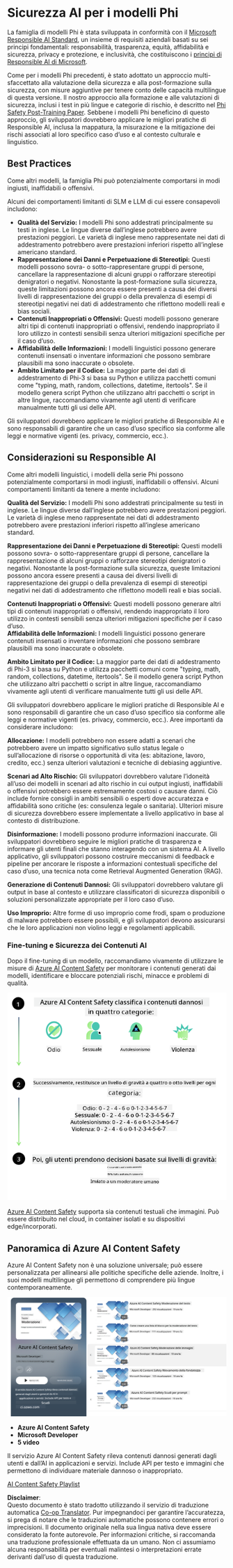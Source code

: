 <!--
CO_OP_TRANSLATOR_METADATA:
{
  "original_hash": "c8273672cc57df2be675407a1383aaf0",
  "translation_date": "2025-07-16T17:47:14+00:00",
  "source_file": "md/01.Introduction/01/01.AISafety.md",
  "language_code": "it"
}
-->
# Sicurezza AI per i modelli Phi  
La famiglia di modelli Phi è stata sviluppata in conformità con il [Microsoft Responsible AI Standard](https://query.prod.cms.rt.microsoft.com/cms/api/am/binary/RE5cmFl), un insieme di requisiti aziendali basati su sei principi fondamentali: responsabilità, trasparenza, equità, affidabilità e sicurezza, privacy e protezione, e inclusività, che costituiscono i [principi di Responsible AI di Microsoft](https://www.microsoft.com/ai/responsible-ai).

Come per i modelli Phi precedenti, è stato adottato un approccio multi-sfaccettato alla valutazione della sicurezza e alla post-formazione sulla sicurezza, con misure aggiuntive per tenere conto delle capacità multilingue di questa versione. Il nostro approccio alla formazione e alle valutazioni di sicurezza, inclusi i test in più lingue e categorie di rischio, è descritto nel [Phi Safety Post-Training Paper](https://arxiv.org/abs/2407.13833). Sebbene i modelli Phi beneficino di questo approccio, gli sviluppatori dovrebbero applicare le migliori pratiche di Responsible AI, inclusa la mappatura, la misurazione e la mitigazione dei rischi associati al loro specifico caso d’uso e al contesto culturale e linguistico.

## Best Practices

Come altri modelli, la famiglia Phi può potenzialmente comportarsi in modi ingiusti, inaffidabili o offensivi.

Alcuni dei comportamenti limitanti di SLM e LLM di cui essere consapevoli includono:

- **Qualità del Servizio:** I modelli Phi sono addestrati principalmente su testi in inglese. Le lingue diverse dall’inglese potrebbero avere prestazioni peggiori. Le varietà di inglese meno rappresentate nei dati di addestramento potrebbero avere prestazioni inferiori rispetto all’inglese americano standard.  
- **Rappresentazione dei Danni e Perpetuazione di Stereotipi:** Questi modelli possono sovra- o sotto-rappresentare gruppi di persone, cancellare la rappresentazione di alcuni gruppi o rafforzare stereotipi denigratori o negativi. Nonostante la post-formazione sulla sicurezza, queste limitazioni possono ancora essere presenti a causa dei diversi livelli di rappresentazione dei gruppi o della prevalenza di esempi di stereotipi negativi nei dati di addestramento che riflettono modelli reali e bias sociali.  
- **Contenuti Inappropriati o Offensivi:** Questi modelli possono generare altri tipi di contenuti inappropriati o offensivi, rendendo inappropriato il loro utilizzo in contesti sensibili senza ulteriori mitigazioni specifiche per il caso d’uso.  
- **Affidabilità delle Informazioni:** I modelli linguistici possono generare contenuti insensati o inventare informazioni che possono sembrare plausibili ma sono inaccurate o obsolete.  
- **Ambito Limitato per il Codice:** La maggior parte dei dati di addestramento di Phi-3 si basa su Python e utilizza pacchetti comuni come "typing, math, random, collections, datetime, itertools". Se il modello genera script Python che utilizzano altri pacchetti o script in altre lingue, raccomandiamo vivamente agli utenti di verificare manualmente tutti gli usi delle API.

Gli sviluppatori dovrebbero applicare le migliori pratiche di Responsible AI e sono responsabili di garantire che un caso d’uso specifico sia conforme alle leggi e normative vigenti (es. privacy, commercio, ecc.).

## Considerazioni su Responsible AI

Come altri modelli linguistici, i modelli della serie Phi possono potenzialmente comportarsi in modi ingiusti, inaffidabili o offensivi. Alcuni comportamenti limitanti da tenere a mente includono:

**Qualità del Servizio:** I modelli Phi sono addestrati principalmente su testi in inglese. Le lingue diverse dall’inglese potrebbero avere prestazioni peggiori. Le varietà di inglese meno rappresentate nei dati di addestramento potrebbero avere prestazioni inferiori rispetto all’inglese americano standard.

**Rappresentazione dei Danni e Perpetuazione di Stereotipi:** Questi modelli possono sovra- o sotto-rappresentare gruppi di persone, cancellare la rappresentazione di alcuni gruppi o rafforzare stereotipi denigratori o negativi. Nonostante la post-formazione sulla sicurezza, queste limitazioni possono ancora essere presenti a causa dei diversi livelli di rappresentazione dei gruppi o della prevalenza di esempi di stereotipi negativi nei dati di addestramento che riflettono modelli reali e bias sociali.

**Contenuti Inappropriati o Offensivi:** Questi modelli possono generare altri tipi di contenuti inappropriati o offensivi, rendendo inappropriato il loro utilizzo in contesti sensibili senza ulteriori mitigazioni specifiche per il caso d’uso.  
**Affidabilità delle Informazioni:** I modelli linguistici possono generare contenuti insensati o inventare informazioni che possono sembrare plausibili ma sono inaccurate o obsolete.

**Ambito Limitato per il Codice:** La maggior parte dei dati di addestramento di Phi-3 si basa su Python e utilizza pacchetti comuni come "typing, math, random, collections, datetime, itertools". Se il modello genera script Python che utilizzano altri pacchetti o script in altre lingue, raccomandiamo vivamente agli utenti di verificare manualmente tutti gli usi delle API.

Gli sviluppatori dovrebbero applicare le migliori pratiche di Responsible AI e sono responsabili di garantire che un caso d’uso specifico sia conforme alle leggi e normative vigenti (es. privacy, commercio, ecc.). Aree importanti da considerare includono:

**Allocazione:** I modelli potrebbero non essere adatti a scenari che potrebbero avere un impatto significativo sullo status legale o sull’allocazione di risorse o opportunità di vita (es: abitazione, lavoro, credito, ecc.) senza ulteriori valutazioni e tecniche di debiasing aggiuntive.

**Scenari ad Alto Rischio:** Gli sviluppatori dovrebbero valutare l’idoneità all’uso dei modelli in scenari ad alto rischio in cui output ingiusti, inaffidabili o offensivi potrebbero essere estremamente costosi o causare danni. Ciò include fornire consigli in ambiti sensibili o esperti dove accuratezza e affidabilità sono critiche (es: consulenza legale o sanitaria). Ulteriori misure di sicurezza dovrebbero essere implementate a livello applicativo in base al contesto di distribuzione.

**Disinformazione:** I modelli possono produrre informazioni inaccurate. Gli sviluppatori dovrebbero seguire le migliori pratiche di trasparenza e informare gli utenti finali che stanno interagendo con un sistema AI. A livello applicativo, gli sviluppatori possono costruire meccanismi di feedback e pipeline per ancorare le risposte a informazioni contestuali specifiche del caso d’uso, una tecnica nota come Retrieval Augmented Generation (RAG).

**Generazione di Contenuti Dannosi:** Gli sviluppatori dovrebbero valutare gli output in base al contesto e utilizzare classificatori di sicurezza disponibili o soluzioni personalizzate appropriate per il loro caso d’uso.

**Uso Improprio:** Altre forme di uso improprio come frodi, spam o produzione di malware potrebbero essere possibili, e gli sviluppatori devono assicurarsi che le loro applicazioni non violino leggi e regolamenti applicabili.

### Fine-tuning e Sicurezza dei Contenuti AI

Dopo il fine-tuning di un modello, raccomandiamo vivamente di utilizzare le misure di [Azure AI Content Safety](https://learn.microsoft.com/azure/ai-services/content-safety/overview) per monitorare i contenuti generati dai modelli, identificare e bloccare potenziali rischi, minacce e problemi di qualità.

![Phi3AISafety](../../../../../translated_images/01.phi3aisafety.c0d7fc42f5a5c40507c5e8be556615b8377a63b8764865d057d4faac3757a478.it.png)

[Azure AI Content Safety](https://learn.microsoft.com/azure/ai-services/content-safety/overview) supporta sia contenuti testuali che immagini. Può essere distribuito nel cloud, in container isolati e su dispositivi edge/incorporati.

## Panoramica di Azure AI Content Safety

Azure AI Content Safety non è una soluzione universale; può essere personalizzata per allinearsi alle politiche specifiche delle aziende. Inoltre, i suoi modelli multilingue gli permettono di comprendere più lingue contemporaneamente.

![AIContentSafety](../../../../../translated_images/01.AIcontentsafety.a288819b8ce8da1a56cf708aff010a541799d002ae7ae84bb819b19ab8950591.it.png)

- **Azure AI Content Safety**  
- **Microsoft Developer**  
- **5 video**

Il servizio Azure AI Content Safety rileva contenuti dannosi generati dagli utenti e dall’AI in applicazioni e servizi. Include API per testo e immagini che permettono di individuare materiale dannoso o inappropriato.

[AI Content Safety Playlist](https://www.youtube.com/playlist?list=PLlrxD0HtieHjaQ9bJjyp1T7FeCbmVcPkQ)

**Disclaimer**:  
Questo documento è stato tradotto utilizzando il servizio di traduzione automatica [Co-op Translator](https://github.com/Azure/co-op-translator). Pur impegnandoci per garantire l’accuratezza, si prega di notare che le traduzioni automatiche possono contenere errori o imprecisioni. Il documento originale nella sua lingua nativa deve essere considerato la fonte autorevole. Per informazioni critiche, si raccomanda una traduzione professionale effettuata da un umano. Non ci assumiamo alcuna responsabilità per eventuali malintesi o interpretazioni errate derivanti dall’uso di questa traduzione.